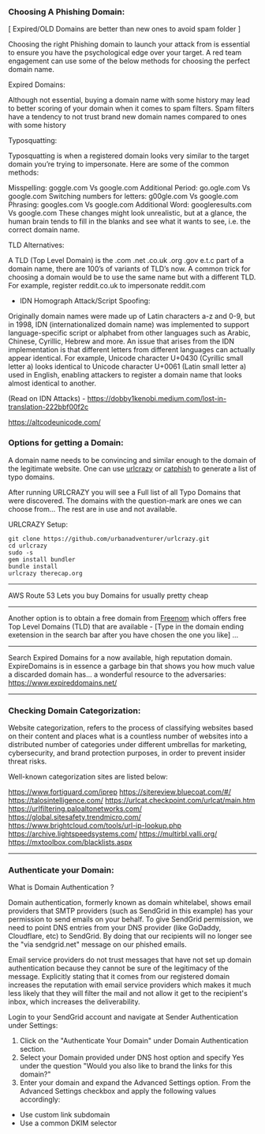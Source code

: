 ### Choosing A Phishing Domain:

[ Expired/OLD Domains are better than new ones to avoid spam folder ] 

Choosing the right Phishing domain to launch your attack from is essential to ensure you have the psychological edge over your target. A red team engagement can use some of the below methods for choosing the perfect domain name.

Expired Domains:

Although not essential, buying a domain name with some history may lead to better scoring of your domain when it comes to spam filters. Spam filters have a tendency to not trust brand new domain names compared to ones with some history

Typosquatting:

Typosquatting is when a registered domain looks very similar to the target domain you’re trying to impersonate. Here are some of the common methods:

Misspelling: goggle.com Vs google.com
Additional Period: go.ogle.com Vs google.com
Switching numbers for letters: g00gle.com Vs google.com
Phrasing: googles.com Vs google.com
Additional Word: googleresults.com Vs google.com
These changes might look unrealistic, but at a glance, the human brain tends to fill in the blanks and see what it wants to see, i.e. the correct domain name.

TLD Alternatives:

A TLD (Top Level Domain) is the .com .net .co.uk .org .gov e.t.c part of a domain name, there are 100’s of variants of TLD’s now. A common trick for choosing a domain would be to use the same name but with a different TLD. For example, register reddit.co.uk to impersonate reddit.com

* IDN Homograph Attack/Script Spoofing:

Originally domain names were made up of Latin characters a-z and 0-9, but in 1998, IDN (internationalized domain name) was implemented to support language-specific script or alphabet from other languages such as Arabic, Chinese, Cyrillic, Hebrew and more. An issue that arises from the IDN implementation is that different letters from different languages can actually appear identical. For example, Unicode character U+0430 (Cyrillic small letter a) looks identical to Unicode character U+0061 (Latin small letter a) used in English, enabling attackers to register a domain name that looks almost identical to another.

(Read on IDN Attacks) - https://dobby1kenobi.medium.com/lost-in-translation-222bbf00f2c

https://altcodeunicode.com/


### Options for getting a Domain:

A domain name needs to be convincing and similar enough to the domain of the legitimate website. One can use [urlcrazy](https://github.com/urbanadventurer/urlcrazy) or [catphish](https://github.com/ring0lab/catphish) to generate a list of typo domains.

After running URLCRAZY you will see a Full list of all Typo Domains that were discovered. The domains with the question-mark are ones we can choose from... The rest are in use and not available. 

URLCRAZY Setup:

``` 
git clone https://github.com/urbanadventurer/urlcrazy.git
cd urlcrazy
sudo -s
gem install bundler
bundle install
urlcrazy therecap.org
```

***

AWS Route 53 Lets you buy Domains for usually pretty cheap


***

Another option is to obtain a free domain from [Freenom](https://www.freenom.com/en/index.html?lang=en) which offers free Top Level Domains (TLD) that are available - [Type in the domain ending exetension in the search bar after you have chosen the one you like]  ...


***

Search Expired Domains for a now available, high reputation domain. ExpireDomains is in essence a garbage bin that shows you how much value a discarded domain has... a wonderful resource to the adversaries: 
https://www.expireddomains.net/

***




### Checking Domain Categorization: 

Website categorization, refers to the process of classifying websites based on their content and places what is a countless number of websites into a distributed number of categories under different umbrellas for marketing, cybersecurity, and brand protection purposes, in order to prevent insider threat risks.

Well-known categorization sites are listed below:

https://www.fortiguard.com/iprep
https://sitereview.bluecoat.com/#/
https://talosintelligence.com/
https://urlcat.checkpoint.com/urlcat/main.htm
https://urlfiltering.paloaltonetworks.com/
https://global.sitesafety.trendmicro.com/
https://www.brightcloud.com/tools/url-ip-lookup.php
https://archive.lightspeedsystems.com/
https://multirbl.valli.org/
https://mxtoolbox.com/blacklists.aspx

***

### Authenticate your Domain:

What is Domain Authentication ?

Domain authentication, formerly known as domain whitelabel, shows email providers that SMTP providers (such as SendGrid in this example) has your permission to send emails on your behalf. To give SendGrid permission, we need to point DNS entries from your DNS provider (like GoDaddy, Cloudflare, etc) to SendGrid. By doing that our recipients will no longer see the "via sendgrid.net" message on our phished emails.

Email service providers do not trust messages that have not set up domain authentication because they cannot be sure of the legitimacy of the message. Explicitly stating that it comes from our registered domain increases the reputation with email service providers which makes it much less likely that they will filter the mail and not allow it get to the recipient's inbox, which increases the deliverability.

Login to your SendGrid account and navigate at Sender Authentication under Settings:
1. Click on the "Authenticate Your Domain" under Domain Authentication section.
2. Select your Domain provided under DNS host option and specify Yes under the question "Would you also like to brand the links for this domain?"
3. Enter your domain and expand the Advanced Settings option. From the Advanced Settings checkbox and apply the following values accordingly:

- Use custom link subdomain
- Use a common DKIM selector 



